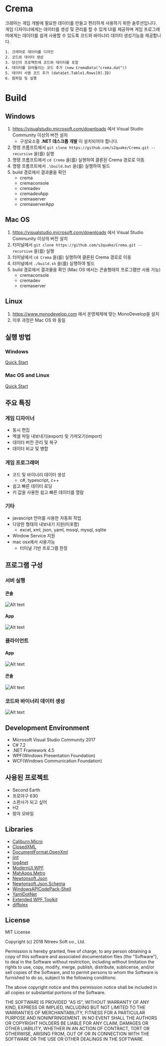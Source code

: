 # Crema
크레마는 게임 개발에 필요한 데이터를 만들고 편리하게 사용하기 위한 솔루션입니다. 
게임 디자이너에게는 데이터를 생성 및 관리를 할 수 있게 UI를 제공하며
게임 프로그래머에게는 데이터를 쉽게 사용할 수 있도록 코드와 바이너리 데이터 생성기능을 제공합니다.

    1. 크레마로 데이터를 디자인
    2. 코드와 데이터 생성
    3. 당신의 프로젝트에 코드와 데이터를 포함
    4. 데이터를 읽어들이는 코드 추가 (new CremaData("crema.dat"))
    5. 데이터 사용 코드 추가 (dataSet.Table1.Rows[0].ID)
    6. 컴파일 및 실행

# Build
## Windows
1. https://visualstudio.microsoft.com/downloads 에서 Visual Studio Community 이상의 버전 설치
    * 구성요소중 **.NET 데스크톱 개발** 이 설치되어야 합니다.
2. 명령 프롬프트에서 `git clone https://github.com/s2quake/Crema.git --recursive` 을(를) 실행
3. 명령 프롬프트에서 `cd Crema` 을(를) 실행하여 클론된 Crema 경로로 이동
4. 명령 프롬프트에서 `.\build.bat` 을(를) 실행하여 빌드
5. build 경로에서 결과물을 확인
    * crema
    * cremaconsole
    * cremadev
    * cremadevApp
    * cremaserver
    * cremaserverApp

## Mac OS
1. https://visualstudio.microsoft.com/downloads 에서 Visual Studio Community 이상의 버전 설치
2. 터미널에서 `git clone https://github.com/s2quake/Crema.git --recursive` 을(를) 실행
3. 터미널에서 `cd Crema` 을(를) 실행하여 클론된 Crema 경로로 이동
4. 터미널에서 `./build.sh` 을(를) 실행하여 빌드
5. build 경로에서 결과물을 확인 (Mac OS 에서는 콘솔형태의 프로그램만 사용 가능)
    * cremaconsole
    * cremadev
    * cremaserver

## Linux
1. https://www.monodevelop.com 에서 운영체제에 맞는 MonoDevelop을 설치
2. 이후 과정은 Mac OS 와 동일

## 실행 방법
### Windows
[Quick Start](../../wiki/QuickStart)

### Mac OS and Linux
[Quick Start](../../wiki/QuickStartOnLinux)

## 주요 특징
### 게임 디자이너
* 동시 편집
* 엑셀 파일 내보내기(export) 및 가져오기(import)
* 데이터 버전 관리 및 복구
* 데이터 비교 및 병합

### 게임 프로그래머
* 코드 및 바이너리 데이터 생성
   * c#, typescript, c++
* 쉽고 빠른 데이터 로딩
* 키 값을 사용한 쉽고 빠른 데이터를 열람

### 기타
* javascript 언어를 사용한 자동화 작업
* 다양한 형태의 내보내기 지원(미포함)
   * excel, xml, json, yaml, mssql, mysql, sqlite
* Window Service 지원
* mac osx에서 사용가능
   * 터미널 기반 프로그램 한정

## 프로그램 구성
### 서버 실행
#### 콘솔
![Alt text](cremaserver.png)

#### App
![Alt text](cremaserverApp.png)

### 클라이언트
#### App
![Alt text](crema.png)

#### 콘솔
![Alt text](cremaconsole.png)

### 코드와 바이너리 데이터 생성
![Alt text](cremadev.png)

## Development Environment
* Microsoft Visual Studio Community 2017
* C# 7.2
* .NET Framework 4.5
* WPF(Windows Presentation Foundation)
* WCF(Windows Communication Foundation)

## 사용된 프로젝트
* Second Earth
* 프로야구 630
* 소환사가 되고 싶어
* H2
* 팡야 모바일

## Libraries
* [Caliburn.Micro](https://caliburnmicro.com/)
* [ClosedXML](https://github.com/ClosedXML/ClosedXML)
* [DocumentFormat.OpenXml](https://github.com/OfficeDev/Open-XML-SDK)
* [jint](https://github.com/sebastienros/jint)
* [log4net](http://logging.apacㄹhe.org/log4net/)
* [ModernUI.WPF](https://github.com/firstfloorsoftware/mui)
* [MahApps.Metro](https://github.com/MahApps/MahApps.Metro)
* [Newtonsoft.Json](https://www.newtonsoft.com/json)
* [Newtonsoft.Json.Schema](https://www.newtonsoft.com/jsonschema)
* [WindowsAPICodePack-Shell](https://github.com/aybe/Windows-API-Code-Pack-1.1)
* [YamlDotNet](https://github.com/aaubry/YamlDotNet/wiki)
* [Extended WPF Toolkit](https://github.com/xceedsoftware/wpftoolkit)
* [diffplex](https://github.com/mmanela/diffplex)

## License
MIT License

Copyright (c) 2018 Ntreev Soft co., Ltd.

Permission is hereby granted, free of charge, to any person obtaining a copy of this software and associated documentation files (the "Software"), to deal in the Software without restriction, including without limitation the rights to use, copy, modify, merge, publish, distribute, sublicense, and/or sell copies of the Software, and to permit persons to whom the Software is furnished to do so, subject to the following conditions:

The above copyright notice and this permission notice shall be included in all copies or substantial portions of the Software.

THE SOFTWARE IS PROVIDED "AS IS", WITHOUT WARRANTY OF ANY KIND, EXPRESS OR IMPLIED, INCLUDING BUT NOT LIMITED TO THE WARRANTIES OF MERCHANTABILITY, FITNESS FOR A PARTICULAR PURPOSE AND NONINFRINGEMENT. IN NO EVENT SHALL THE AUTHORS OR COPYRIGHT HOLDERS BE LIABLE FOR ANY CLAIM, DAMAGES OR OTHER LIABILITY, WHETHER IN AN ACTION OF CONTRACT, TORT OR OTHERWISE, ARISING FROM, OUT OF OR IN CONNECTION WITH THE SOFTWARE OR THE USE OR OTHER DEALINGS IN THE SOFTWARE.

